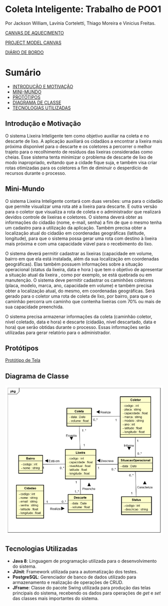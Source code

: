 # Coleta Inteligente: Trabalho de POO1

Por Jackson William, Lavínia Corteletti, Thiago Moreira e Vinicius Freitas.

[CANVAS DE AQUECIMENTO](https://docs.google.com/presentation/d/1y6j9EljmDc8kBXV1M4UDpAI0vJILvSqZwEgCBdyqM8s/edit#slide=id.g275249ce01_0_14)<br>

[PROJECT MODEL CANVAS](https://docs.google.com/presentation/d/1SUEphWJRHx0OEXC3pngmrGb5BeBi2QcvAo6oGUOrLxs/edit?usp=sharing)<br>

[DIÁRIO DE BORDO](https://docs.google.com/document/d/1N2bfTq--9dVtOqcRP5bTsuJve3REAktGKFht3hsVc0o/edit?usp=sharing)<br>

# <a name="sumario"></a>Sumário
+ [INTRODUÇÃO E MOTIVAÇÃO](#introducao)
+ [MINI-MUNDO](#minimundo)
+ [PROTÓTIPOS](#prototipos)
+ [DIAGRAMA DE CLASSE](#diagramaclasse)
+ [TECNOLOGIAS UTILIZADAS](#tecnologias)

## <a name="introducao"></a>Introdução e Motivação
  O sistema Lixeira Inteligente tem como objetivo auxiliar na coleta e no descarte de lixo. A aplicação auxiliará os cidadãos a encontrar a lixeira mais próxima disponível para o descarte e os coletores a percorrer o melhor trajeto  para o recolhimento de  resíduos das lixeiras consideradas como cheias.  Esse sistema tenta minimizar o problema de descarte de lixo de modo inapropriado, evitando que a cidade fique suja, e também visa criar rotas otimizadas para os coletores a fim de diminuir o desperdício de recursos durante o processo.<br>
  
## <a name="minimundo"></a>Mini-Mundo
  O sistema Lixeira Inteligente contará com duas versões: uma para o cidadão que permite visualizar uma rota até a lixeira para descarte. E outra versão para o coletor que visualiza a rota de coleta e o administrador que realizará devidos controle de lixeiras e coletores. O sistema deverá obter as informações do cidadão (nome, e-mail, senha) a fim de que o mesmo tenha um cadastro para a utilização da aplicação. Também precisa obter a localização atual do cidadão em coordenadas geográficas (latitude, longitude), para que o sistema possa gerar uma rota com destino à lixeira mais próxima e com uma capacidade viável para o recebimento do lixo. 
 
O sistema deverá permitir cadastrar as lixeiras (capacidade em volume, bairro em que ela está instalada, além da sua localização em coordenadas geográficas). Elas também possuem informações sobre a situação operacional (status da lixeira, data e hora ) que tem o objetivo de apresentar a situação atual da lixeira , como por exemplo, se está quebrada ou em manutenção. O sistema deve permitir cadastrar os caminhões coletores (placa, modelo, marca, ano, capacidade em volume) e também precisa obter a localização atual, do mesmo, em coordenadas geográficas. Será gerado para o coletor uma rota de coleta de lixo, por bairro, para que o caminhão percorra um caminho que contenha lixeiras com 70% ou mais de sua capacidade preenchida. 

O sistema precisa armazenar informações da coleta (caminhão coletor, nível coletado, data e hora) e descarte (cidadão, nível descartado, data e hora) que serão obtidas durante o processo. Essas informações serão utilizadas para gerar relatório para o administrador.


## <a name="prototipos"></a>Protótipos

[Protótipo de Tela](https://github.com/jalathivi/POO1-Coleta-Inteligente/blob/master/prototipo/tela_coleta_inteligente_poo.pdf)<br>

## <a name="diagramaclasse"></a>Diagrama de Classe
![](DiagramaDeClasse/ColetaInteligenteDiagram.png)

## <a name="tecnologias"></a>Tecnologias Utilizadas
  - **Java 8**: Linguagem de programação utilizada para o desenvolvimento do sistema.<br>
  - **JUnit**: Framework utilizada para a automatização dos testes.<br>
  - **PostgreSQL**: Gerenciador de banco de dados utilizado para armazenamento e realização de operações de CRUD.<br>
  - **JFrame**: Classe do pacote Swing utilizada para produção das telas principais do sistema, recebendo os dados para operações de *get* e *set* das classes mais importantes do sistema.<br> 



